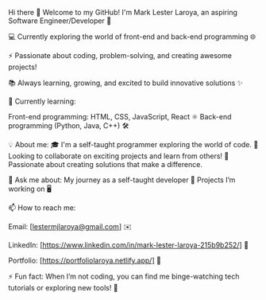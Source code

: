 Hi there 👋
Welcome to my GitHub! I'm Mark Lester Laroya, an aspiring Software Engineer/Developer 🚀

💻 Currently exploring the world of front-end and back-end programming 🌐 

⚡ Passionate about coding, problem-solving, and creating awesome projects!

📚 Always learning, growing, and excited to build innovative solutions ✨


🌱 Currently learning:

Front-end programming: HTML, CSS, JavaScript, React ⚛️
Back-end programming (Python, Java, C++) 🛠️

💡 About me:
🎓 I'm a self-taught programmer exploring the world of code.
🤝 Looking to collaborate on exciting projects and learn from others!
🌟 Passionate about creating solutions that make a difference.

💬 Ask me about:
My journey as a self-taught developer 📖
Projects I’m working on 🖥️


📫 How to reach me:

Email: [lestermjlaroya@gmail.com] ✉️

LinkedIn: [https://www.linkedin.com/in/mark-lester-laroya-215b9b252/] 🔗

Portfolio: [https://portfoliolaroya.netlify.app/] 🔗

⚡ Fun fact: When I’m not coding, you can find me binge-watching tech tutorials or exploring new tools! 🎥
